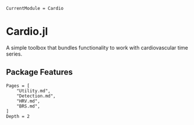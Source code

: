 ```@meta
CurrentModule = Cardio
```

# Cardio.jl
A simple toolbox that bundles functionality to work with cardiovascular time series. 

## Package Features

```@contents
Pages = [
    "Utility.md",
    "Detection.md",
    "HRV.md",
    "BRS.md",
]
Depth = 2
```